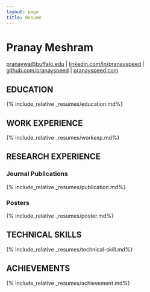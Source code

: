 ```yaml
---
layout: page
title: Resume
---
```

# Pranay Meshram

[pranaywa@buffalo.edu](mailto:pranaywa@buffalo.edu) \| [linkedin.com/in/pranayspeed](https://linkedin.com/in/pranayspeed) \| [github.com/pranayspeed](https://github.com/pranayspeed) \| [pranayspeed.com](https://pranayspeed.com)


## EDUCATION
{% include_relative _resumes/education.md%}
 

## WORK EXPERIENCE
{% include_relative _resumes/workexp.md%}

## RESEARCH EXPERIENCE
### Journal Publications
{% include_relative _resumes/publication.md%}
### Posters
{% include_relative _resumes/poster.md%}

## TECHNICAL SKILLS
{% include_relative _resumes/technical-skill.md%}

## ACHIEVEMENTS
{% include_relative _resumes/achievement.md%}
